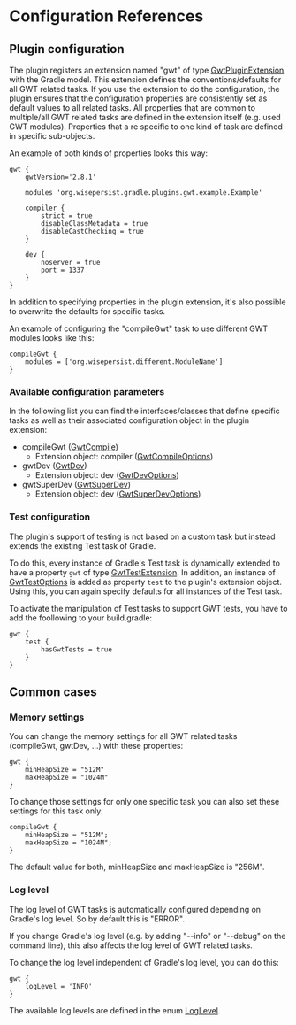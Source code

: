 # Configuration References

## Plugin configuration

The plugin registers an extension named "gwt" of type [GwtPluginExtension](javadoc/org/wisepersist/gradle/plugins/gwt/GwtPluginExtension.html) with the Gradle model. This extension defines the conventions/defaults for all GWT related tasks. If you use the extension to do the configuration, the plugin ensures that the configuration properties are consistently set as default values to all related tasks. All properties that are common to multiple/all GWT related tasks are defined in the extension itself (e.g. used GWT modules). Properties that a re specific to one kind of task are defined in specific sub-objects.

An example of both kinds of properties looks this way:

```
gwt {
    gwtVersion='2.8.1'

    modules 'org.wisepersist.gradle.plugins.gwt.example.Example'
    
    compiler {
        strict = true
        disableClassMetadata = true
        disableCastChecking = true
    }
    
    dev {
        noserver = true
        port = 1337
    }
}
```

In addition to specifying properties in the plugin extension, it's also possible to overwrite the defaults for specific tasks.

An example of configuring the "compileGwt" task to use different GWT modules looks like this:

```
compileGwt {
    modules = ['org.wisepersist.different.ModuleName']
}
```

### Available configuration parameters

In the following list you can find the interfaces/classes that define specific tasks as well as their associated configuration object in the plugin extension:

* compileGwt ([GwtCompile](javadoc/org/wisepersist/gradle/plugins/gwt/GwtCompile.html))
    * Extension object: compiler ([GwtCompileOptions](javadoc/org/wisepersist/gradle/plugins/gwt/GwtCompileOptions.html))
* gwtDev ([GwtDev](javadoc/org/wisepersist/gradle/plugins/gwt/GwtDev.html))
    * Extension object: dev ([GwtDevOptions](javadoc/org.wisepersist/gradle/plugins/gwt/GwtDevOptions.html))
* gwtSuperDev ([GwtSuperDev](javadoc/org/wisepersist/gradle/plugins/gwt/GwtSuperDev.html))
    * Extension object: dev ([GwtSuperDevOptions](javadoc/org/wisepersist/gradle/plugins/gwt/GwtSuperDevOptions.html))

### Test configuration

The plugin's support of testing is not based on a custom task but instead extends the existing Test task of Gradle.

To do this, every instance of Gradle's Test task is dynamically extended to have a property `gwt` of type [GwtTestExtension](javadoc/org/wisepersist/gradle/plugins/gwt/GwtTestExtension.html). In addition, an instance of [GwtTestOptions](javadoc/de/richsource/gradle/plugins/gwt/GwtTestOptions.html) is added as property `test` to the plugin's extension object. Using this, you can again specify defaults for all instances of the Test task.

To activate the manipulation of Test tasks to support GWT tests, you have to add the foollowing to your build.gradle:

```
gwt {
    test {
        hasGwtTests = true
    }
}
```

## Common cases

### Memory settings

You can change the memory settings for all GWT related tasks (compileGwt, gwtDev, ...) with these properties:

```
gwt {
    minHeapSize = "512M"
    maxHeapSize = "1024M"
}
```

To change those settings for only one specific task you can also set these settings for this task only:

```
compileGwt {
    minHeapSize = "512M";
    maxHeapSize = "1024M";
}
```

The default value for both, minHeapSize and maxHeapSize is "256M".

### Log level

The log level of GWT tasks is automatically configured depending on Gradle's log level. So by default this is "ERROR".

If you change Gradle's log level (e.g. by adding "--info" or "--debug" on the command line), this also affects the log level of GWT related tasks.

To change the log level independent of Gradle's log level, you can do this:

```
gwt {
    logLevel = 'INFO'
}
```

The available log levels are defined in the enum [LogLevel](javadoc/org/wisepersist/gradle/plugins/gwt/LogLevel.html).
